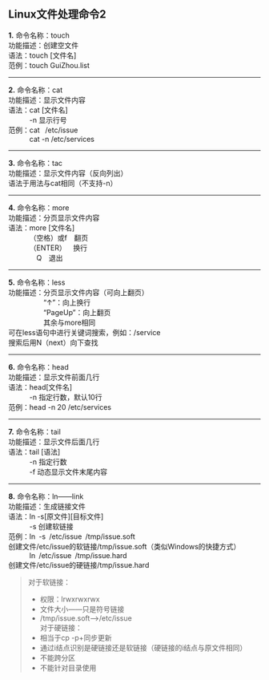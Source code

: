 ## Linux文件处理命令2<br/>
**1.** 命令名称：touch<br/>
功能描述：创建空文件<br/>
语法：touch [文件名]<br/>
范例：touch GuiZhou.list<br/>
***
**2.** 命令名称：cat<br/>
功能描述：显示文件内容<br/>
语法：cat [文件名]<br/>
&emsp;&emsp;&emsp;-n 显示行号<br/>
范例：cat &ensp;/etc/issue<br/>
&emsp;&emsp;&emsp;cat -n /etc/services<br/>
***
**3.** 命令名称：tac<br/>
功能描述：显示文件内容（反向列出）<br/>
语法于用法与cat相同（不支持-n）<br/>
***
**4.** 命令名称：more<br/>
功能描述：分页显示文件内容<br/>
语法：more [文件名]<br/>
&emsp;&emsp;&emsp;（空格）或f&emsp;翻页<br/>
&emsp;&emsp;&emsp;（ENTER）&emsp;换行<br/>
&emsp;&emsp;&emsp;&emsp;Q&emsp;退出<br/>
***
**5.** 命令名称：less<br/>
功能描述：分页显示文件内容（可向上翻页）<br/>
&emsp;&emsp;&emsp;&emsp;&emsp;“↑”：向上换行<br/>
&emsp;&emsp;&emsp;&emsp;&emsp;“PageUp”：向上翻页<br/>
&emsp;&emsp;&emsp;&emsp;&emsp;其余与more相同<br/>
可在less语句中进行关键词搜索，例如：/service<br/>
搜索后用N（next）向下查找<br/>
***
**6.** 命令名称：head<br/>
功能描述：显示文件前面几行<br/>
语法：head[文件名]<br/>
&emsp;&emsp;&emsp;-n 指定行数，默认10行<br/>
范例：head -n 20 /etc/services<br/>
***
**7.** 命令名称：tail<br/>
功能描述：显示文件后面几行<br/>
语法：tail [语法]<br/>
&emsp;&emsp;&emsp;-n 指定行数<br/>
&emsp;&emsp;&emsp;-f 动态显示文件末尾内容<br/>
***
**8.** 命令名称：ln——link<br/>
功能描述：生成链接文件<br/>
语法：ln -s[原文件][目标文件]<br/>
&emsp;&emsp;&emsp;-s 创建软链接<br/>
范例：ln&ensp;-s&ensp;/etc/issue&ensp;/tmp/issue.soft<br/>
创建文件/etc/issue的软链接/tmp/issue.soft（类似Windows的快捷方式）<br/>
&emsp;&emsp;&emsp;ln&ensp;/etc/issue&ensp;/tmp/issue.hard<br/>
创建文件/etc/issue的硬链接/tmp/issue.hard<br/>
> 对于软链接：<br/>
>* 权限：lrwxrwxrwx<br/>
>* 文件大小——只是符号链接<br/>
>* /tmp/issue.soft——>/etc/issue<br/>
>对于硬链接：<br/>
>* 相当于cp -p+同步更新<br/>
>* 通过i结点识别是硬链接还是软链接（硬链接的i结点与原文件相同）<br/>
>* 不能跨分区<br/>
>* 不能针对目录使用<br/>
